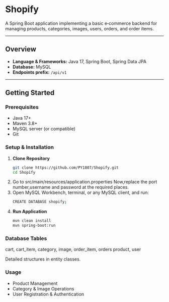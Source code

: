 # Shopify

A Spring Boot application implementing a basic e‑commerce backend for managing products, categories, images, users, orders, and order items. 

---

## Overview

- **Language & Frameworks:** Java 17, Spring Boot, Spring Data JPA
- **Database:** MySQL
- **Endpoints prefix:** `/api/v1`

---

## Getting Started

### Prerequisites

- Java 17+
- Maven 3.8+
- MySQL server (or compatible)
- Git

### Setup & Installation

1. **Clone Repository**
   ```bash
   git clone https://github.com/PY1807/Shopify.git
   cd Shopify

2. Go to src/main/resources/application.properties
    Now,replace the port number,username and password at the required places.
3. Open MySQL Workbench, terminal, or any MySQL client, and run:
    ```bash
    CREATE DATABASE shopify;
4. **Run Application**
   ```bash
   mvn clean install
   mvn spring-boot:run

### Database Tables
 cart,
 cart_item,
 category,
 image,
 order_item,
 orders product,
 user

 Detailed structures in entity classes.
### Usage
- Product Management
- Category & Image Operations
- User Registration & Authentication
